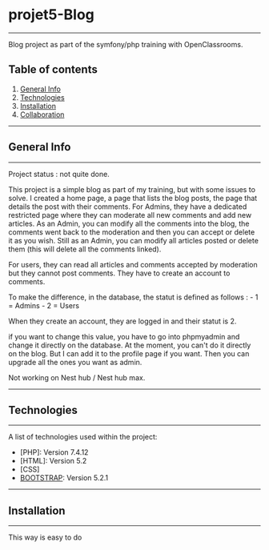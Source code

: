 # projet5-Blog
***
Blog project as part of the symfony/php training with OpenClassrooms.

## Table of contents
1. [General Info](#general-info)
2. [Technologies](@technologies)
3. [Installation](@installation)
4. [Collaboration](@collaboration)

***

## General Info
***
Project status : not quite done.

This project is a simple blog as part of my training, but with some issues to solve.
I created a home page, a page that lists the blog posts, the page that details the post with their comments.
For Admins, they have a dedicated restricted page where they can moderate all new comments and add new articles.
As an Admin, you can modify all the comments into the blog, the comments went back to the moderation and then you can accept or delete it as you wish.
Still as an Admin, you can modify all articles posted or delete them (this will delete all the comments linked).

For users, they can read all articles and comments accepted by moderation but they cannot post comments.
They have to create an account to comments.

To make the difference, in the database, the statut is defined as follows :
    - 1 = Admins
    - 2 = Users

When they create an account, they are logged in and their statut is 2.

if you want to change this value, you have to go into phpmyadmin and change it directly on the database.
At the moment, you can't do it directly on the blog. But I can add it to the profile page if you want. Then you can upgrade all the ones you want as admin.

Not working on Nest hub / Nest hub max.

***

## Technologies
***
A list of technologies used within the project:
* [PHP]: Version 7.4.12
* [HTML]: Version 5.2
* [CSS]
* [BOOTSTRAP](https://getbootstrap.com/docs/5.2/getting-started/introduction/): Version 5.2.1

***

## Installation
***
This way is easy to do

